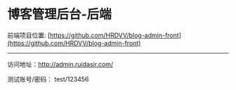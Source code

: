 # 博客管理后台-后端

前端项目位置: [https://github.com/HRDVV/blog-admin-front](https://github.com/HRDVV/blog-admin-front)

------

访问地址：http://admin.ruidasir.com/  

测试账号/密码： test/123456
